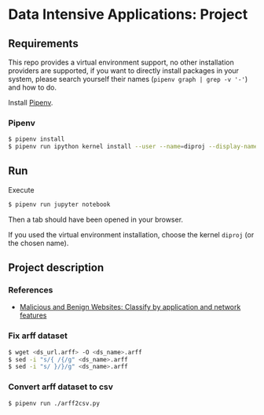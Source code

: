 # Data Intensive Applications: Project

## Requirements

This repo provides a virtual environment support, no other installation
providers are supported, if you want to directly install packages in your
system, please search yourself their names (`pipenv graph | grep -v '-'`) and
how to do.

Install [Pipenv](https://github.com/pypa/pipenv).

### Pipenv

```bash
$ pipenv install
$ pipenv run ipython kernel install --user --name=diproj --display-name "Py3 DIA - Project"
```

## Run

Execute

```bash
$ pipenv run jupyter notebook
```

Then a tab should have been opened in your browser.

If you used the virtual environment installation, choose the kernel `diproj` (or
the chosen name).

## Project description

### References

- [Malicious and Benign Websites: Classify by application and network features](https://www.kaggle.com/xwolf12/malicious-and-benign-websites)

### Fix arff dataset

```bash
$ wget <ds_url.arff> -O <ds_name>.arff
$ sed -i "s/{ /{/g" <ds_name>.arff
$ sed -i "s/ }/}/g" <ds_name>.arff
```

### Convert arff dataset to csv

```bash
$ pipenv run ./arff2csv.py
```
